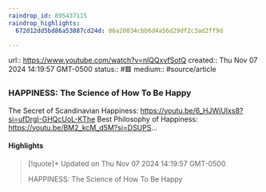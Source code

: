 ```yaml
---
raindrop_id: 895437115
raindrop_highlights:
  672d12dd5bd86a53887cd24d: 06a20034cbb6d4a56d29df2c3ad2ff9d

---
```


url:: https://www.youtube.com/watch?v=nlQQxvfSotQ
created:: Thu Nov 07 2024 14:19:57 GMT-0500
status:: #🟥
medium:: #source/article


### HAPPINESS: The Science of How To Be Happy

The Secret of Scandinavian Happiness: https://youtu.be/6_HJWiUIxs8?si=ufDrgI-GHQcUoL-KThe Best Philosophy of Happiness: https://youtu.be/BM2_kcM_d5M?si=DSUPS...

#### Highlights

> [!quote]+ Updated on Thu Nov 07 2024 14:19:57 GMT-0500
>
> HAPPINESS: The Science of How To Be Happy
